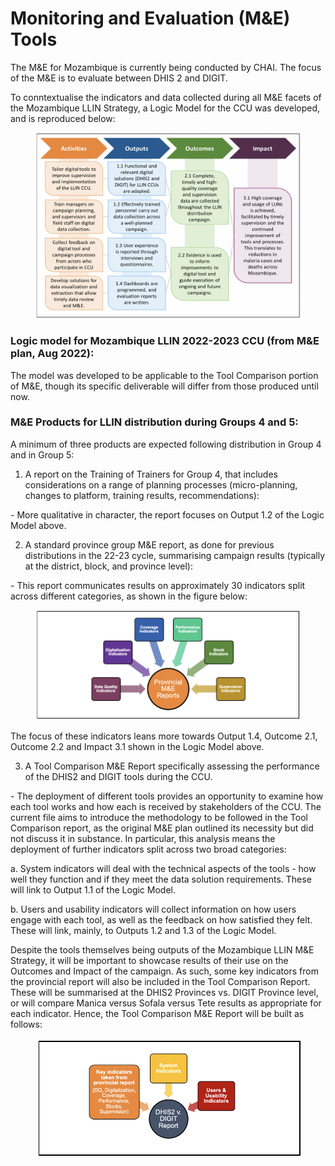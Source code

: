# Monitoring and Evaluation (M\&E) Tools

The M\&E for Mozambique is currently being conducted by CHAI. The focus of the M\&E is to evaluate between DHIS 2 and DIGIT. &#x20;

To conntextualise the indicators and data collected during all M\&E facets of the Mozambique LLIN Strategy, a Logic Model for the CCU was developed, and is reproduced below:&#x20;

<figure><img src="../.gitbook/assets/Screenshot 2023-05-16 at 5.23.17 PM.png" alt=""><figcaption></figcaption></figure>

### Logic model for Mozambique LLIN 2022-2023 CCU (from M\&E plan, Aug 2022):&#x20;

The model was developed to be applicable to the Tool Comparison portion of M\&E, though its specific deliverable will differ from those produced until now.

### M\&E Products for LLIN distribution during Groups 4 and 5:

A minimum of three products are expected following distribution in Group 4 and in Group 5:

1. A report on the Training of Trainers for Group 4, that includes considerations on a range of planning processes (micro-planning, changes to platform, training results, recommendations):

&#x20;      \- More qualitative in character, the report focuses on Output 1.2 of the Logic Model above.

2. A standard province group M\&E report, as done for previous distributions in the 22-23 cycle, summarising campaign results (typically at the district, block, and province level):

&#x20;      \- This report communicates results on approximately 30 indicators split across different categories, as shown in the figure below:

<figure><img src="../.gitbook/assets/Screenshot 2023-05-16 at 5.29.08 PM.png" alt=""><figcaption></figcaption></figure>

The focus of these indicators leans more towards Output 1.4, Outcome 2.1, Outcome 2.2 and Impact 3.1 shown in the Logic Model above.

3. A Tool Comparison M\&E Report specifically assessing the performance of the DHIS2 and DIGIT tools during the CCU.

&#x20;      \- The deployment of different tools provides an opportunity to examine how each tool works and how each is received by stakeholders of the CCU. The current file aims to introduce the methodology to be followed in the Tool Comparison report, as the original M\&E plan outlined its necessity but did not discuss it in substance. In particular, this analysis means the deployment of further indicators split across two broad categories:

&#x20;    a. System indicators will deal with the technical aspects of the tools - how well they function and if they meet the data solution requirements. These will link to Output 1.1 of the Logic Model.

&#x20;   b. Users and usability indicators will collect information on how users engage with each tool, as well as the feedback on how satisfied they felt. These will link, mainly, to Outputs 1.2 and 1.3 of the Logic Model.&#x20;

Despite the tools themselves being outputs of the Mozambique LLIN M\&E Strategy, it will be important to showcase results of their use on the Outcomes and Impact of the campaign. As such, some key indicators from the provincial report will also be included in the Tool Comparison Report. These will be summarised at the DHIS2 Provinces vs. DIGIT Province level, or will compare Manica versus Sofala versus Tete results as appropriate for each indicator. Hence, the Tool Comparison M\&E Report will be built as follows:

<figure><img src="../.gitbook/assets/Screenshot 2023-05-16 at 5.33.26 PM.png" alt=""><figcaption></figcaption></figure>
